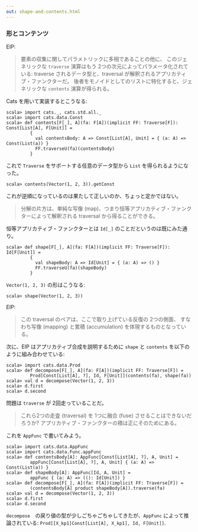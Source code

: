 ```yaml
---
out: shape-and-contents.html
---
```


### 形とコンテンツ

EIP:

> 要素の収集に関してパラメトリックに多相であることの他に、
> このジェネリックな `traverse` 演算はもう 2つの次元によってパラメータ化されている:
> traverse されるデータ型と、traversal が解釈されるアプリカティブ・ファンクターだ。
> 後者をモノイドとしてのリストに特化すると、ジェネリックな `contents` 演算が得られる。

Cats を用いて実装するとこうなる:

```console:new
scala> import cats._, cats.std.all._
scala> import cats.data.Const
scala> def contents[F[_], A](fa: F[A])(implicit FF: Traverse[F]): Const[List[A], F[Unit]] =
         {
           val contentsBody: A => Const[List[A], Unit] = { (a: A) => Const(List(a)) }
           FF.traverseU(fa)(contentsBody)
         }
```

これで `Traverse` をサポートする任意のデータ型から `List` を得られるようになった。

```console
scala> contents(Vector(1, 2, 3)).getConst
```

これが逆順になっているのは果たして正しいのか、ちょっと定かではない。

> 分解の片方は、単純な写像 (map)、つまり恒等アプリカティブ・ファンクターによって解釈される traversal
> から得ることができる。

恒等アプリカティブ・ファンクターとは `Id[_]` のことだというのは既にみた通り。

```console
scala> def shape[F[_], A](fa: F[A])(implicit FF: Traverse[F]): Id[F[Unit]] =
         {
           val shapeBody: A => Id[Unit] = { (a: A) => () }
           FF.traverseU(fa)(shapeBody)
         }
```

`Vector(1, 2, 3)` の形はこうなる:

```console
scala> shape(Vector(1, 2, 3))
```

EIP:

> この traversal のペアは、ここで取り上げている反復の 2つの側面、
> すなわち写像 (mapping) と累積 (accumulation) を体現するものとなっている。

次に、EIP はアプリカティブ合成を説明するために `shape` と `contents` を以下のように組み合わせている:

```console
scala> import cats.data.Prod
scala> def decompose[F[_], A](fa: F[A])(implicit FF: Traverse[F]) =
         Prod[Const[List[A], ?], Id, F[Unit]](contents(fa), shape(fa))
scala> val d = decompose(Vector(1, 2, 3))
scala> d.first
scala> d.second
```

問題は `traverse` が 2回走っていることだ。

> これら2つの走査 (traversal) を 1つに融合 (fuse) させることはできないだろうか?
> アプリカティブ・ファンクターの積は正にそのためにある。

これを `AppFunc` で書いてみよう。

```console
scala> import cats.data.AppFunc
scala> import cats.data.Func.appFunc
scala> def contentsBody[A]: AppFunc[Const[List[A], ?], A, Unit] =
         appFunc[Const[List[A], ?], A, Unit] { (a: A) => Const(List(a)) }
scala> def shapeBody[A]: AppFunc[Id, A, Unit] =
         appFunc { (a: A) => ((): Id[Unit]) }
scala> def decompose[F[_], A](fa: F[A])(implicit FF: Traverse[F]) =
         (contentsBody[A] product shapeBody[A]).traverse(fa)
scala> val d = decompose(Vector(1, 2, 3))
scala> d.first
scala> d.second
```

`decompose`　の戻り値の型が少しごちゃごちゃしてきたが、`AppFunc` によって推論されている:
`Prod[[X_kp1]Const[List[A], X_kp1], Id, F[Unit]]`.
